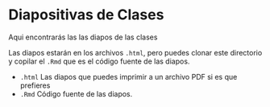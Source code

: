 # Diapositivas de Clases

Aqui encontrarás las las diapos de las clases

Las diapos estarán en los archivos `.html`, pero puedes clonar este directorio y copilar el `.Rmd` que es el código fuente de las diapos.

- `.html` Las diapos que puedes imprimir a un archivo PDF si es que prefieres
- `.Rmd` Código fuente de las diapos.
